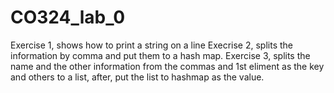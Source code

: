# CO324_lab_0

Exercise 1, shows how to print a string on a line 
Execrise 2, splits the information by comma and put them to a hash map.
Exercise 3, splits the name and the other information from the commas and 1st eliment as the key and others to a list, after, put the list to hashmap as the value.
